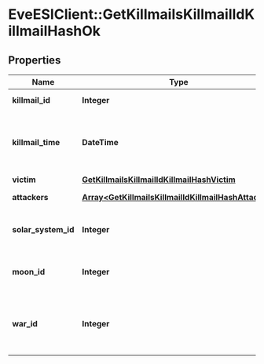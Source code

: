 # EveESIClient::GetKillmailsKillmailIdKillmailHashOk

## Properties
Name | Type | Description | Notes
------------ | ------------- | ------------- | -------------
**killmail_id** | **Integer** | ID of the killmail | 
**killmail_time** | **DateTime** | Time that the victim was killed and the killmail generated  | 
**victim** | [**GetKillmailsKillmailIdKillmailHashVictim**](GetKillmailsKillmailIdKillmailHashVictim.md) |  | 
**attackers** | [**Array&lt;GetKillmailsKillmailIdKillmailHashAttacker&gt;**](GetKillmailsKillmailIdKillmailHashAttacker.md) | attackers array | 
**solar_system_id** | **Integer** | Solar system that the kill took place in  | 
**moon_id** | **Integer** | Moon if the kill took place at one | [optional] 
**war_id** | **Integer** | War if the killmail is generated in relation to an official war  | [optional] 


